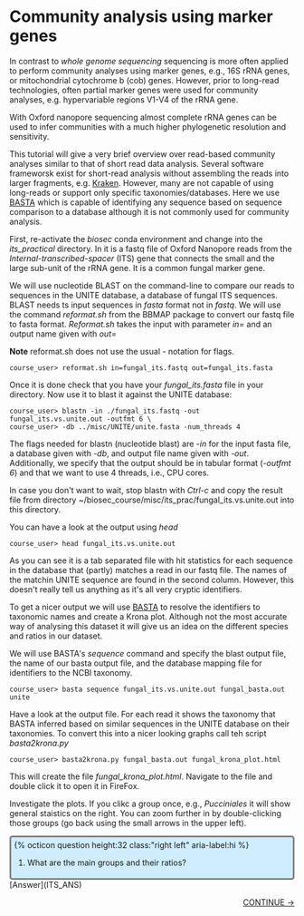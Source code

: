 # Community analysis using marker genes

In contrast to *whole genome sequencing* sequencing is more often applied to perform community analyses using marker genes, e.g., 16S rRNA genes, or mitochondrial cytochrome b (cob) genes. However, prior to long-read technologies, often partial marker genes were used for community analyses, e.g. hypervariable regions V1-V4 of the rRNA gene.

With Oxford nanopore sequencing almost complete rRNA genes can be used to infer communities with a much higher phylogenetic resolution and sensitivity. 

This tutorial will give a very brief overview over read-based community analyses similar to that of short read data analysis. Several software frameworsk exist for short-read analysis without assembling the reads into larger fragments, e.g. [Kraken](https://github.com/DerrickWood/kraken). However, many are not capable of using long-reads or support only specific taxonomies/databases. Here we use [BASTA](https://github.com/timkahlke/BASTA) which is capable of identifying any sequence based on sequence comparison to a database although it is not commonly used for community analysis.

First, re-activate the *biosec* conda environment and change into the *its_practical* directory. In it is a fastq file of Oxford Nanopore reads from the *Internal-transcribed-spacer* (ITS) gene that connects the small and the large sub-unit of the rRNA gene. It is a common fungal marker gene.

We will use nucleotide BLAST on the command-line to compare our reads to sequences in the UNITE database, a database of fungal ITS sequences. BLAST needs ts input  sequences in *fasta* format not in *fastq*. We will use the command *reformat.sh* from the BBMAP package to convert our fastq file to fasta format. *Reformat.sh* takes the input with parameter *in=* and an output name given with *out=*

**Note** reformat.sh does not use the usual *-* notation for flags.

    course_user> reformat.sh in=fungal_its.fastq out=fungal_its.fasta

Once it is done check that you have your *fungal_its.fasta* file in your directory. Now use it to blast it against the UNITE database: 

    course_user> blastn -in ./fungal_its.fastq -out fungal_its.vs.unite.out -outfmt 6 \
    course_user> -db ../misc/UNITE/unite.fasta -num_threads 4

The flags needed for blastn (nucleotide blast) are *-in* for the input fasta file, a database given with *-db*, and output file name given with *-out*. Additionally, we specify  that the output should be in tabular format (*-outfmt 6*) and that we want to use 4 threads, i.e., CPU cores. 

In case you don't want to wait, stop blastn with *Ctrl-c* and copy the result file from directory ~/biosec_course/misc/its_prac/fungal_its.vs.unite.out into this directory.

You can have a look at the output using *head*

    course_user> head fungal_its.vs.unite.out

As you can see it is a tab separated file with hit statistics for each sequence in the database that (partly) matches a read in our fastq file. The names of the matchin UNITE sequence are found in the second column. However, this doesn't really tell us anything as it's all very cryptic identifiers.

To get a nicer output we will use [BASTA](https://github.com/timkahlke/BASTA) to resolve the identifiers to taxonomic names and create a Krona plot. Although not the most accurate way of analysing this dataset it will give us an idea on the different species and ratios in our dataset.

We will use BASTA's *sequence* command and specify the blast output file, the name of our basta output file, and the database mapping file for identifiers to the NCBI taxonomy.

    course_user> basta sequence fungal_its.vs.unite.out fungal_basta.out unite

Have a look at the output file. For each read it shows the taxonomy that BASTA inferred based on similar sequences in the UNITE database on their taxonomies. To convert this into a nicer looking graphs call teh script *basta2krona.py*

    course_user> basta2krona.py fungal_basta.out fungal_krona_plot.html

This will create the file *fungal_krona_plot.html*. Navigate to the file and double click it to open it in FireFox.

Investigate the plots. If you clikc a group once, e.g., *Pucciniales* it will show general staistics on the right. You can zoom further in by double-clicking those groups (go back using the small arrows in the upper left).

<div style="background-color:#cfedfe;border-radius:5px;border-style:solid;border-color:gray;padding:5px">
  {% octicon question height:32 class:"right left" aria-label:hi %}
  <ol>
    <li>What are the main groups and their ratios?</li>
  </ol>
</div>
[Answer](ITS_ANS)

<p align="right"><a href="https://bluemountainsanalytics.github.io/bma_ont_biosec_2022/END.html">CONTINUE -></a>
</p>
